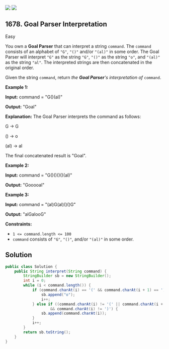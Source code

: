 [![](https://img.shields.io/github/stars/javadev/LeetCode-in-Java?label=Stars&style=flat-square)](https://github.com/javadev/LeetCode-in-Java)
[![](https://img.shields.io/github/forks/javadev/LeetCode-in-Java?label=Fork%20me%20on%20GitHub%20&style=flat-square)](https://github.com/javadev/LeetCode-in-Java/fork)

## 1678\. Goal Parser Interpretation

Easy

You own a **Goal Parser** that can interpret a string `command`. The `command` consists of an alphabet of `"G"`, `"()"` and/or `"(al)"` in some order. The Goal Parser will interpret `"G"` as the string `"G"`, `"()"` as the string `"o"`, and `"(al)"` as the string `"al"`. The interpreted strings are then concatenated in the original order.

Given the string `command`, return _the **Goal Parser**'s interpretation of_ `command`.

**Example 1:**

**Input:** command = "G()(al)"

**Output:** "Goal"

**Explanation:** The Goal Parser interprets the command as follows:

G -> G

() -> o

(al) -> al

The final concatenated result is "Goal".

**Example 2:**

**Input:** command = "G()()()()(al)"

**Output:** "Gooooal"

**Example 3:**

**Input:** command = "(al)G(al)()()G"

**Output:** "alGalooG"

**Constraints:**

*   `1 <= command.length <= 100`
*   `command` consists of `"G"`, `"()"`, and/or `"(al)"` in some order.

## Solution

```java
public class Solution {
    public String interpret(String command) {
        StringBuilder sb = new StringBuilder();
        int i = 0;
        while (i < command.length()) {
            if (command.charAt(i) == '(' && command.charAt(i + 1) == ')') {
                sb.append("o");
                i++;
            } else if ((command.charAt(i) != '(' || command.charAt(i + 1) == ')')
                    && command.charAt(i) != ')') {
                sb.append(command.charAt(i));
            }
            i++;
        }
        return sb.toString();
    }
}
```